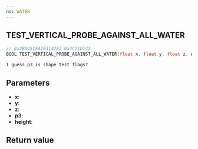 ```yaml
---
ns: WATER
---
```

## TEST_VERTICAL_PROBE_AGAINST_ALL_WATER

```c
// 0x2B3451FA1E3142E2 0x4C71D143
BOOL TEST_VERTICAL_PROBE_AGAINST_ALL_WATER(float x, float y, float z, Any p3, float* height);
```

```
I guess p3 is shape test flags?  
```

## Parameters
* **x**: 
* **y**: 
* **z**: 
* **p3**: 
* **height**: 

## Return value
